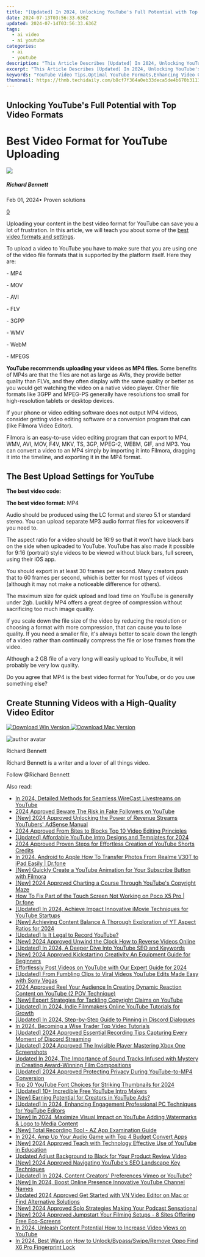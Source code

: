 ```yaml
---
title: "[Updated] In 2024, Unlocking YouTube's Full Potential with Top Video Formats"
date: 2024-07-13T03:56:33.636Z
updated: 2024-07-14T03:56:33.636Z
tags:
  - ai video
  - ai youtube
categories:
  - ai
  - youtube
description: "This Article Describes [Updated] In 2024, Unlocking YouTube's Full Potential with Top Video Formats"
excerpt: "This Article Describes [Updated] In 2024, Unlocking YouTube's Full Potential with Top Video Formats"
keywords: "YouTube Video Tips,Optimal YouTube Formats,Enhancing Video Content,Maximize YouTube Reach,Best YouTube Videos,Improve Video Quality,Advanced YouTube Strategies"
thumbnail: https://thmb.techidaily.com/b8cf7f364a0eb33deca5de4b670b31137b8637ef9737c06562bbb999378e5773.jpg
---
```


## Unlocking YouTube's Full Potential with Top Video Formats

# Best Video Format for YouTube Uploading

![](https://images.wondershare.com/filmora/article-images/richard-bennett.jpg)

##### Richard Bennett

 Feb 01, 2024• Proven solutions

[0](#commentsBoxSeoTemplate)

Uploading your content in the best video format for YouTube can save you a lot of frustration. In this article, we will teach you about some of the [best video formats and settings](https://tools.techidaily.com/wondershare/filmora/download/).

To upload a video to YouTube you have to make sure that you are using one of the video file formats that is supported by the platform itself. Here they are:

  \- MP4

 \- MOV

 \- AVI

 \- FLV

 \- 3GPP

 \- WMV

 \- WebM

 \- MPEGS

 **YouTube recommends uploading your videos as MP4 files.** Some benefits of MP4s are that the files are not as large as AVIs, they provide better quality than FLVs, and they often display with the same quality or better as you would get watching the video on a native video player. Other file formats like 3GPP and MPEG-PS generally have resolutions too small for high-resolution tablets or desktop devices.

If your phone or video editing software does not output MP4 videos, consider getting video editing software or a conversion program that can (like Filmora Video Editor).

Filmora is an easy-to-use video editing program that can export to MP4, WMV, AVI, MOV, F4V, MKV, TS, 3GP, MPEG-2, WEBM, GIF, and MP3\. You can convert a video to an MP4 simply by importing it into Filmora, dragging it into the timeline, and exporting it in the MP4 format.

## The Best Upload Settings for YouTube

**The best video code:**

**The best video format:** MP4

Audio should be produced using the LC format and stereo 5.1 or standard stereo. You can upload separate MP3 audio format files for voiceovers if you need to.

The aspect ratio for a video should be 16:9 so that it won’t have black bars on the side when uploaded to YouTube. YouTube has also made it possible for 9:16 (portrait) style videos to be viewed without black bars, full screen, using their iOS app.

You should export in at least 30 frames per second. Many creators push that to 60 frames per second, which is better for most types of videos (although it may not make a noticeable difference for others).

The maximum size for quick upload and load time on YouTube is generally under 2gb. Luckily MP4 offers a great degree of compression without sacrificing too much image quality.

If you scale down the file size of the video by reducing the resolution or choosing a format with more compression, that can cause you to lose quality. If you need a smaller file, it's always better to scale down the length of a video rather than continually compress the file or lose frames from the video.

Although a 2 GB file of a very long will easily upload to YouTube, it will probably be very low quality.

 Do you agree that MP4 is the best video format for YouTube, or do you use something else?

## Create Stunning Videos with a High-Quality Video Editor

[![Download Win Version](https://images.wondershare.com/filmora/guide/download-btn-win.jpg) ](https://tools.techidaily.com/wondershare/filmora/download/) [![Download Mac Version](https://images.wondershare.com/filmora/guide/download-btn-mac.jpg) ](https://tools.techidaily.com/wondershare/filmora/download/)

![author avatar](https://images.wondershare.com/filmora/article-images/richard-bennett.jpg)

Richard Bennett

Richard Bennett is a writer and a lover of all things video.

Follow @Richard Bennett


<ins class="adsbygoogle"
     style="display:block"
     data-ad-format="autorelaxed"
     data-ad-client="ca-pub-7571918770474297"
     data-ad-slot="1223367746"></ins>



<ins class="adsbygoogle"
     style="display:block"
     data-ad-client="ca-pub-7571918770474297"
     data-ad-slot="8358498916"
     data-ad-format="auto"
     data-full-width-responsive="true"></ins>



<span class="atpl-alsoreadstyle">Also read:</span>
<div><ul>
<li><a href="https://youtube-web.techidaily.com/24-detailed-methods-for-seamless-wirecast-livestreams-on-youtube/"><u>In 2024, Detailed Methods for Seamless WireCast Livestreams on YouTube</u></a></li>
<li><a href="https://youtube-web.techidaily.com/approved-beware-the-risk-in-fake-followers-on-youtube/"><u>2024 Approved  Beware  The Risk in Fake Followers on YouTube</u></a></li>
<li><a href="https://youtube-web.techidaily.com/024-approved-unlocking-the-power-of-revenue-streams-youtubers-adsense-manual/"><u>[New] 2024 Approved  Unlocking the Power of Revenue Streams  YouTubers' AdSense Manual</u></a></li>
<li><a href="https://youtube-web.techidaily.com/approved-from-bites-to-blocks-top-10-video-editing-principles/"><u>2024 Approved  From Bites to Blocks  Top 10 Video Editing Principles</u></a></li>
<li><a href="https://youtube-web.techidaily.com/ed-affordable-youtube-intro-designs-and-templates-for-2024/"><u>[Updated] Affordable YouTube Intro Designs and Templates for 2024</u></a></li>
<li><a href="https://youtube-web.techidaily.com/approved-proven-steps-for-effortless-creation-of-youtube-shorts-credits/"><u>2024 Approved  Proven Steps for Effortless Creation of YouTube Shorts Credits</u></a></li>
<li><a href="https://android-transfer.techidaily.com/in-2024-android-to-apple-how-to-transfer-photos-from-realme-v30t-to-ipad-easily-drfone-by-drfone-transfer-from-android-transfer-from-android/"><u>In 2024, Android to Apple How To Transfer Photos From Realme V30T to iPad Easily | Dr.fone</u></a></li>
<li><a href="https://youtube-web.techidaily.com/uickly-create-a-youtube-animation-for-your-subscribe-button-with-filmora/"><u>[New] Quickly Create a YouTube Animation for Your Subscribe Button with Filmora</u></a></li>
<li><a href="https://youtube-web.techidaily.com/024-approved-charting-a-course-through-youtubes-copyright-maze/"><u>[New] 2024 Approved  Charting a Course Through YouTube's Copyright Maze</u></a></li>
<li><a href="https://fix-guide.techidaily.com/how-to-fix-part-of-the-touch-screen-not-working-on-poco-x5-pro-drfone-by-drfone-fix-android-problems-fix-android-problems/"><u>How To Fix Part of the Touch Screen Not Working on Poco X5 Pro | Dr.fone</u></a></li>
<li><a href="https://youtube-web.techidaily.com/ed-in-2024-achieve-impact-innovative-imovie-techniques-for-youtube-startups/"><u>[Updated] In 2024, Achieve Impact  Innovative iMovie Techniques for YouTube Startups</u></a></li>
<li><a href="https://youtube-web.techidaily.com/chieving-content-balance-a-thorough-exploration-of-yt-aspect-ratios-for-2024/"><u>[New] Achieving Content Balance  A Thorough Exploration of YT Aspect Ratios for 2024</u></a></li>
<li><a href="https://youtube-web.techidaily.com/ed-is-it-legal-to-record-youtube/"><u>[Updated] Is It Legal to Record YouTube?</u></a></li>
<li><a href="https://youtube-web.techidaily.com/024-approved-unwind-the-clock-how-to-reverse-videos-online/"><u>[New] 2024 Approved  Unwind the Clock  How to Reverse Videos Online</u></a></li>
<li><a href="https://youtube-web.techidaily.com/ed-in-2024-a-deeper-dive-into-youtube-seo-and-keywords/"><u>[Updated] In 2024, A Deeper Dive Into YouTube SEO and Keywords</u></a></li>
<li><a href="https://youtube-web.techidaily.com/024-approved-kickstarting-creativity-an-equipment-guide-for-beginners/"><u>[New] 2024 Approved  Kickstarting Creativity  An Equipment Guide for Beginners</u></a></li>
<li><a href="https://youtube-web.techidaily.com/tlessly-post-videos-on-youtube-with-our-expert-guide-for-2024/"><u>Effortlessly Post Videos on YouTube with Our Expert Guide for 2024</u></a></li>
<li><a href="https://youtube-web.techidaily.com/ed-from-fumbling-clips-to-viral-videos-youtube-edits-made-easy-with-sony-vegas/"><u>[Updated] From Fumbling Clips to Viral Videos  YouTube Edits Made Easy with Sony Vegas</u></a></li>
<li><a href="https://youtube-web.techidaily.com/approved-reel-your-audience-in-creating-dynamic-reaction-content-on-youtube-2-pov-technique/"><u>2024 Approved  Reel Your Audience In  Creating Dynamic Reaction Content on YouTube (2 POV Technique)</u></a></li>
<li><a href="https://youtube-web.techidaily.com/xpert-strategies-for-tackling-copyright-claims-on-youtube/"><u>[New] Expert Strategies for Tackling Copyright Claims on YouTube</u></a></li>
<li><a href="https://youtube-web.techidaily.com/ed-in-2024-indie-filmmakers-online-youtube-tutorials-for-growth/"><u>[Updated] In 2024, Indie Filmmakers Online  YouTube Tutorials for Growth</u></a></li>
<li><a href="https://discord-videos.techidaily.com/updated-in-2024-step-by-step-guide-to-pinning-in-discord-dialogues/"><u>[Updated] In 2024, Step-by-Step Guide to Pinning in Discord Dialogues</u></a></li>
<li><a href="https://youtube-videos.techidaily.com/in-2024-becoming-a-wise-trader-top-video-tutorials/"><u>In 2024, Becoming a Wise Trader  Top Video Tutorials</u></a></li>
<li><a href="https://digital-screen-recording.techidaily.com/updated-2024-approved-essential-recording-tips-capturing-every-moment-of-discord-streaming/"><u>[Updated] 2024 Approved  Essential Recording Tips  Capturing Every Moment of Discord Streaming</u></a></li>
<li><a href="https://screen-sharing-recording.techidaily.com/updated-2024-approved-the-invisible-player-mastering-xbox-one-screenshots/"><u>[Updated] 2024 Approved  The Invisible Player  Mastering Xbox One Screenshots</u></a></li>
<li><a href="https://audio-editing.techidaily.com/updated-in-2024-the-importance-of-sound-tracks-infused-with-mystery-in-creating-award-winning-film-compositions/"><u>Updated In 2024, The Importance of Sound Tracks Infused with Mystery in Creating Award-Winning Film Compositions</u></a></li>
<li><a href="https://youtube-web.techidaily.com/ed-2024-approved-protecting-privacy-during-youtube-to-mp4-conversion/"><u>[Updated] 2024 Approved  Protecting Privacy During YouTube-to-MP4 Conversion</u></a></li>
<li><a href="https://youtube-web.techidaily.com/0-youtube-font-choices-for-striking-thumbnails-for-2024/"><u>Top 20 YouTube Font Choices for Striking Thumbnails for 2024</u></a></li>
<li><a href="https://youtube-web.techidaily.com/ed-10plus-incredible-free-youtube-intro-makers/"><u>[Updated] 10+ Incredible Free YouTube Intro Makers</u></a></li>
<li><a href="https://youtube-web.techidaily.com/arning-potential-for-creators-in-youtube-ads/"><u>[New] Earning Potential for Creators in YouTube Ads?</u></a></li>
<li><a href="https://youtube-web.techidaily.com/ed-in-2024-enhancing-engagement-professional-pc-techniques-for-youtube-editors/"><u>[Updated] In 2024, Enhancing Engagement  Professional PC Techniques for YouTube Editors</u></a></li>
<li><a href="https://youtube-data.techidaily.com/n-2024-maximize-visual-impact-on-youtube-adding-watermarks-and-logo-to-media-content/"><u>[New] In 2024, Maximize Visual Impact on YouTube  Adding Watermarks & Logo to Media Content</u></a></li>
<li><a href="https://digital-screen-recording.techidaily.com/new-total-recording-tool-az-app-examination-guide/"><u>[New] Total Recording Tool - AZ App Examination Guide</u></a></li>
<li><a href="https://youtube-web.techidaily.com/24-amp-up-your-audio-game-with-top-4-budget-convert-apps/"><u>In 2024, Amp Up Your Audio Game with Top 4 Budget Convert Apps</u></a></li>
<li><a href="https://youtube-web.techidaily.com/024-approved-teach-with-technology-effective-use-of-youtube-in-education/"><u>[New] 2024 Approved  Teach with Technology  Effective Use of YouTube in Education</u></a></li>
<li><a href="https://ai-video-editing.techidaily.com/updated-adjust-background-to-black-for-your-product-review-video/"><u>Updated Adjust Background to Black for Your Product Review Video</u></a></li>
<li><a href="https://youtube-web.techidaily.com/024-approved-navigating-youtubes-seo-landscape-key-techniques/"><u>[New] 2024 Approved  Navigating YouTube's SEO Landscape  Key Techniques</u></a></li>
<li><a href="https://youtube-web.techidaily.com/ed-in-2024-content-creators-preferences-vimeo-or-youtube/"><u>[Updated] In 2024, Content Creators' Preferences  Vimeo or YouTube?</u></a></li>
<li><a href="https://youtube-zero.techidaily.com/n-2024-boost-online-presence-innovative-youtube-channel-names/"><u>[New] In 2024, Boost Online Presence  Innovative YouTube Channel Names</u></a></li>
<li><a href="https://ai-video-apps.techidaily.com/updated-2024-approved-get-started-with-vn-video-editor-on-mac-or-find-alternative-solutions/"><u>Updated 2024 Approved Get Started with VN Video Editor on Mac or Find Alternative Solutions</u></a></li>
<li><a href="https://vp-tips.techidaily.com/new-2024-approved-solo-strategies-making-your-podcast-sensational/"><u>[New] 2024 Approved  Solo Strategies  Making Your Podcast Sensational</u></a></li>
<li><a href="https://youtube-web.techidaily.com/024-approved-jumpstart-your-filming-setups-8-sites-offering-free-eco-screens/"><u>[New] 2024 Approved  Jumpstart Your Filming Setups - 8 Sites Offering Free Eco-Screens</u></a></li>
<li><a href="https://youtube-web.techidaily.com/24-unleash-content-potential-how-to-increase-video-views-on-youtube/"><u>In 2024, Unleash Content Potential  How to Increase Video Views on YouTube</u></a></li>
<li><a href="https://easy-unlock-android.techidaily.com/in-2024-best-ways-on-how-to-unlockbypassswiperemove-oppo-find-x6-pro-fingerprint-lock-by-drfone-android/"><u>In 2024, Best Ways on How to Unlock/Bypass/Swipe/Remove Oppo Find X6 Pro Fingerprint Lock</u></a></li>
</ul></div>
